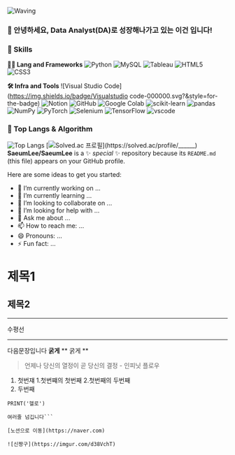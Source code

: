 <!-- Header -->

![Waving](https://capsule-render.vercel.app/api?type=waving&height=200&text=welcome%20To%20my%20hub!&fontAlign=40&fontAlignY=40&color=gradient)


### 🙇 안녕하세요, Data Analyst(DA)로 성장해나가고 있는 이건 입니다!

<!-- Body -->

### 🦾 Skills
**🧑‍💻 Lang and Frameworks**
![Python](https://img.shields.io/badge/python-3776AB.svg?&style=for-the-badge&logo=python&logoColor=white) ![MySQL](https://img.shields.io/badge/mysql-4479A1.svg?&style=for-the-badge&logo=mysql&logoColor=white) 
![Tableau](https://img.shields.io/badge/tableau-E97627.svg?&style=for-the-badge&logo=tableau&logoColor=white) ![HTML5](https://img.shields.io/badge/html5-E34F26.svg?&style=for-the-badge&logo=html5&logoColor=white) 
![CSS3](https://img.shields.io/badge/css3-1572B6.svg?&style=for-the-badge&logo=css3&logoColor=white) 

**🛠️ Infra and Tools**
![Visual Studio Code](https://img.shields.io/badge/Visualstudio code-000000.svg?&style=for-the-badge) ![Notion](https://img.shields.io/badge/notion-000000.svg?&style=for-the-badge&logo=notion&logoColor=white) 
![GitHub](https://img.shields.io/badge/github-181717.svg?&style=for-the-badge&logo=github&logoColor=white) ![Google Colab](https://img.shields.io/badge/googlecolab-F9AB00.svg?&style=for-the-badge&logo=googlecolab&logoColor=white) 
![scikit-learn](https://img.shields.io/badge/scikitlearn-F7931E.svg?&style=for-the-badge&logo=scikitlearn&logoColor=white) ![pandas](https://img.shields.io/badge/pandas-150458.svg?&style=for-the-badge&logo=pandas&logoColor=white) 
![NumPy](https://img.shields.io/badge/numpy-013243.svg?&style=for-the-badge&logo=numpy&logoColor=white) ![PyTorch](https://img.shields.io/badge/pytorch-EE4C2C.svg?&style=for-the-badge&logo=pytorch&logoColor=white) 
![Selenium](https://img.shields.io/badge/selenium-43B02A.svg?&style=for-the-badge&logo=selenium&logoColor=white) ![TensorFlow](https://img.shields.io/badge/tensorflow-FF6F00.svg?&style=for-the-badge&logo=tensorflow&logoColor=white) 
![vscode](https://img.shields.io/badge/vscode-007ACC.svg?&style=for-the-badge&logo=visualstudiocode&logoColor=white)


### 🚌 Top Langs & Algorithm
![Top Langs](https://github-readme-stats.vercel.app/api/top-langs/?username=______&layout=compact)
[![Solved.ac
프로필](http://mazassumnida.wtf/api/v2/generate_badge?boj=______)](https://solved.ac/profile/______)
**SaeumLee/SaeumLee** is a ✨ _special_ ✨ repository because its `README.md` (this file) appears on your GitHub profile.

Here are some ideas to get you started:

- 🔭 I’m currently working on ...
- 🌱 I’m currently learning ...
- 👯 I’m looking to collaborate on ...
- 🤔 I’m looking for help with ...
- 💬 Ask me about ...
- 📫 How to reach me: ...
- 😄 Pronouns: ...
- ⚡ Fun fact: ...

# 제목1
## 제목2

---
수평선
***

다음문장입니다
**굵게**
** 굵게 **

> 언제나 당신의 열정이 곧 당신의 결정 - 인피닛 플로우

1. 첫번쟤
   1.첫번쨰의 첫번째
   2.첫번째의 두번째
2. 두번째

`PRINT('헬로')`
  ```PRINT('헬로')
  여러줄 넘깁니다```

[노션으로 이동](https://naver.com)

![신짱구](https://imgur.com/d38VchT)




